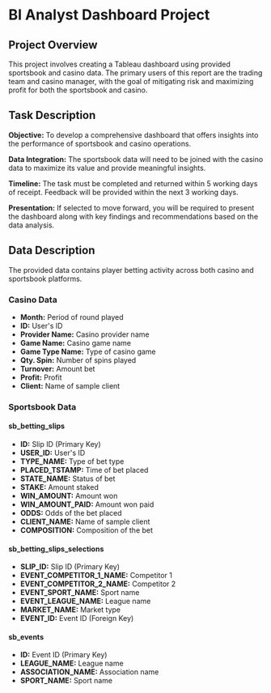 # BI Analyst Dashboard Project

## Project Overview
This project involves creating a Tableau dashboard using provided sportsbook and casino data. The primary users of this report are the trading team and casino manager, with the goal of mitigating risk and maximizing profit for both the sportsbook and casino.

## Task Description
**Objective:** To develop a comprehensive dashboard that offers insights into the performance of sportsbook and casino operations.

**Data Integration:** The sportsbook data will need to be joined with the casino data to maximize its value and provide meaningful insights.

**Timeline:** The task must be completed and returned within 5 working days of receipt. Feedback will be provided within the next 3 working days.

**Presentation:** If selected to move forward, you will be required to present the dashboard along with key findings and recommendations based on the data analysis.

## Data Description
The provided data contains player betting activity across both casino and sportsbook platforms.

### Casino Data
- **Month:** Period of round played
- **ID:** User's ID
- **Provider Name:** Casino provider name
- **Game Name:** Casino game name
- **Game Type Name:** Type of casino game
- **Qty. Spin:** Number of spins played
- **Turnover:** Amount bet
- **Profit:** Profit
- **Client:** Name of sample client

### Sportsbook Data
#### sb_betting_slips
- **ID:** Slip ID (Primary Key)
- **USER_ID:** User's ID
- **TYPE_NAME:** Type of bet type
- **PLACED_TSTAMP:** Time of bet placed
- **STATE_NAME:** Status of bet
- **STAKE:** Amount staked
- **WIN_AMOUNT:** Amount won
- **WIN_AMOUNT_PAID:** Amount won paid
- **ODDS:** Odds of the bet placed
- **CLIENT_NAME:** Name of sample client
- **COMPOSITION:** Composition of the bet

#### sb_betting_slips_selections
- **SLIP_ID:** Slip ID (Primary Key)
- **EVENT_COMPETITOR_1_NAME:** Competitor 1
- **EVENT_COMPETITOR_2_NAME:** Competitor 2
- **EVENT_SPORT_NAME:** Sport name
- **EVENT_LEAGUE_NAME:** League name
- **MARKET_NAME:** Market type
- **EVENT_ID:** Event ID (Foreign Key)

#### sb_events
- **ID:** Event ID (Primary Key)
- **LEAGUE_NAME:** League name
- **ASSOCIATION_NAME:** Association name
- **SPORT_NAME:** Sport name
